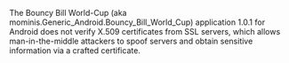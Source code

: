 The Bouncy Bill World-Cup (aka mominis.Generic_Android.Bouncy_Bill_World_Cup) application 1.0.1 for Android does not verify X.509 certificates from SSL servers, which allows man-in-the-middle attackers to spoof servers and obtain sensitive information via a crafted certificate.